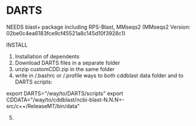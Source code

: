 # DARTS

NEEDS
blast+ package including RPS-Blast, MMseqs2 (MMseqs2 Version: 02be0c4ea6183fce9cf45521a8c145d10f3928c1)

INSTALL
1. Installation of dependents
2. Download DARTS files in a separate folder
3. unzip customCDD.zip in the same folder
4. write in /.bashrc or /.profile ways to both cddblast data folder and to DARTS scripts:

export DARTS="/way/to/DARTS/scripts"
export CDDATA="/way/to/cddblast/ncbi-blast-N.N.N+-src/c++/ReleaseMT/bin/data"

5. 
